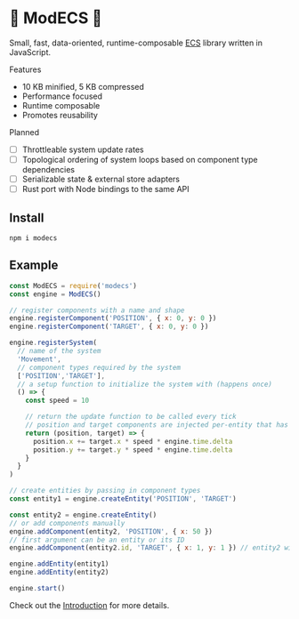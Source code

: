 # 🌌 ModECS 🌌 
Small, fast, data-oriented, runtime-composable [ECS](https://en.wikipedia.org/wiki/Entity_component_system) library written in JavaScript.

Features

  - 10 KB minified, 5 KB compressed
  - Performance focused
  - Runtime composable
  - Promotes reusability

Planned

  - [ ] Throttleable system update rates
  - [ ] Topological ordering of system loops based on component type dependencies
  - [ ] Serializable state & external store adapters
  - [ ] Rust port with Node bindings to the same API

## Install
```
npm i modecs
```

## Example

```javascript
const ModECS = require('modecs')
const engine = ModECS()

// register components with a name and shape
engine.registerComponent('POSITION', { x: 0, y: 0 })
engine.registerComponent('TARGET', { x: 0, y: 0 })

engine.registerSystem(
  // name of the system
  'Movement',
  // component types required by the system
  ['POSITION','TARGET'],
  // a setup function to initialize the system with (happens once)
  () => {
    const speed = 10

    // return the update function to be called every tick
    // position and target components are injected per-entity that has the required components on it
    return (position, target) => {
      position.x += target.x * speed * engine.time.delta
      position.y += target.y * speed * engine.time.delta
    }
  }
)

// create entities by passing in component types
const entity1 = engine.createEntity('POSITION', 'TARGET')

const entity2 = engine.createEntity()
// or add components manually
engine.addComponent(entity2, 'POSITION', { x: 50 })
// first argument can be an entity or its ID
engine.addComponent(entity2.id, 'TARGET', { x: 1, y: 1 }) // entity2 will move southeast

engine.addEntity(entity1)
engine.addEntity(entity2)

engine.start()
```

Check out the [Introduction](docs/introduction.md) for more details.
